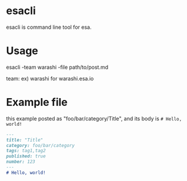# esacli
esacli is command line tool for esa.

# Usage
esacli -team warashi -file path/to/post.md

team: ex) warashi for warashi.esa.io

# Example file
this example posted as "foo/bar/category/Title", and its body is `# Hello, world!`
```markdwon:post.md
---
title: "Title"
category: foo/bar/category
tags: tag1,tag2
published: true
number: 123
---
# Hello, world!
```
